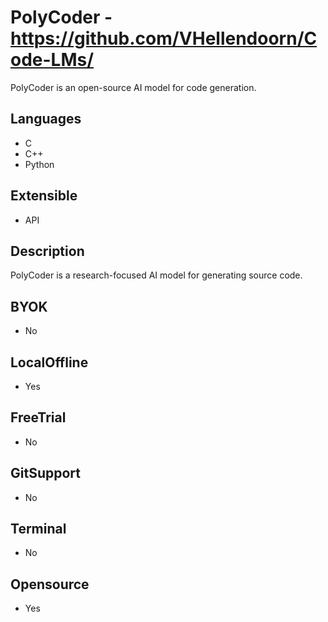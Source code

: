 # PolyCoder - https://github.com/VHellendoorn/Code-LMs/
PolyCoder is an open-source AI model for code generation.
## Languages       
 - C       
 - C++       
 - Python       
## Extensible       
 - API       
## Description       
 PolyCoder is a research-focused AI model for generating source code.       
## BYOK       
 - No       
## LocalOffline       
 - Yes       
## FreeTrial       
 - No       
## GitSupport       
 - No       
## Terminal       
 - No       
## Opensource       
 - Yes       